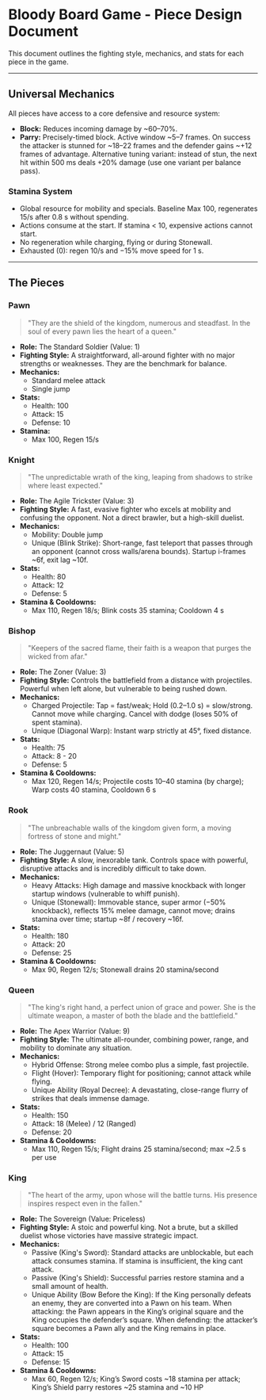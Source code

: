 # Bloody Board Game - Piece Design Document

This document outlines the fighting style, mechanics, and stats for each piece in the game.

---

## Universal Mechanics

All pieces have access to a core defensive and resource system:

- **Block:** Reduces incoming damage by ~60–70%.
- **Parry:** Precisely-timed block. Active window ~5–7 frames. On success the attacker is stunned for ~18–22 frames and the defender gains ~+12 frames of advantage. Alternative tuning variant: instead of stun, the next hit within 500 ms deals +20% damage (use one variant per balance pass).

### Stamina System
- Global resource for mobility and specials. Baseline Max 100, regenerates 15/s after 0.8 s without spending.
- Actions consume at the start. If stamina < 10, expensive actions cannot start.
- No regeneration while charging, flying or during Stonewall.
- Exhausted (0): regen 10/s and −15% move speed for 1 s.

---

## The Pieces

### Pawn

> "They are the shield of the kingdom, numerous and steadfast. In the soul of every pawn lies the heart of a queen."

- **Role:** The Standard Soldier (Value: 1)
- **Fighting Style:** A straightforward, all-around fighter with no major strengths or weaknesses. They are the benchmark for balance.
- **Mechanics:**
  - Standard melee attack
  - Single jump
- **Stats:**
  - Health: 100
  - Attack: 15
  - Defense: 10
- **Stamina:**
  - Max 100, Regen 15/s

### Knight

> "The unpredictable wrath of the king, leaping from shadows to strike where least expected."

- **Role:** The Agile Trickster (Value: 3)
- **Fighting Style:** A fast, evasive fighter who excels at mobility and confusing the opponent. Not a direct brawler, but a high-skill duelist.
- **Mechanics:**
  - Mobility: Double jump
  - Unique (Blink Strike): Short-range, fast teleport that passes through an opponent (cannot cross walls/arena bounds). Startup i-frames ~6f, exit lag ~10f.
- **Stats:**
  - Health: 80
  - Attack: 12
  - Defense: 5
- **Stamina & Cooldowns:**
  - Max 110, Regen 18/s; Blink costs 35 stamina; Cooldown 4 s

### Bishop

> "Keepers of the sacred flame, their faith is a weapon that purges the wicked from afar."

- **Role:** The Zoner (Value: 3)
- **Fighting Style:** Controls the battlefield from a distance with projectiles. Powerful when left alone, but vulnerable to being rushed down.
- **Mechanics:**
  - Charged Projectile: Tap = fast/weak; Hold (0.2–1.0 s) = slow/strong. Cannot move while charging. Cancel with dodge (loses 50% of spent stamina).
  - Unique (Diagonal Warp): Instant warp strictly at 45°, fixed distance.
- **Stats:**
  - Health: 75
  - Attack: 8 - 20
  - Defense: 5
- **Stamina & Cooldowns:**
  - Max 120, Regen 14/s; Projectile costs 10–40 stamina (by charge); Warp costs 40 stamina, Cooldown 6 s

### Rook

> "The unbreachable walls of the kingdom given form, a moving fortress of stone and might."

- **Role:** The Juggernaut (Value: 5)
- **Fighting Style:** A slow, inexorable tank. Controls space with powerful, disruptive attacks and is incredibly difficult to take down.
- **Mechanics:**
  - Heavy Attacks: High damage and massive knockback with longer startup windows (vulnerable to whiff punish).
  - Unique (Stonewall): Immovable stance, super armor (−50% knockback), reflects 15% melee damage, cannot move; drains stamina over time; startup ~8f / recovery ~16f.
- **Stats:**
  - Health: 180
  - Attack: 20
  - Defense: 25
- **Stamina & Cooldowns:**
  - Max 90, Regen 12/s; Stonewall drains 20 stamina/second

### Queen

> "The king's right hand, a perfect union of grace and power. She is the ultimate weapon, a master of both the blade and the battlefield."

- **Role:** The Apex Warrior (Value: 9)
- **Fighting Style:** The ultimate all-rounder, combining power, range, and mobility to dominate any situation.
- **Mechanics:**
  - Hybrid Offense: Strong melee combo plus a simple, fast projectile.
  - Flight (Hover): Temporary flight for positioning; cannot attack while flying.
  - Unique Ability (Royal Decree): A devastating, close-range flurry of strikes that deals immense damage.
- **Stats:**
  - Health: 150
  - Attack: 18 (Melee) / 12 (Ranged)
  - Defense: 20
- **Stamina & Cooldowns:**
  - Max 110, Regen 15/s; Flight drains 25 stamina/second; max ~2.5 s per use

### King

> "The heart of the army, upon whose will the battle turns. His presence inspires respect even in the fallen."

- **Role:** The Sovereign (Value: Priceless)
- **Fighting Style:** A stoic and powerful king. Not a brute, but a skilled duelist whose victories have massive strategic impact.
- **Mechanics:**
  - Passive (King's Sword): Standard attacks are unblockable, but each attack consumes stamina. If stamina is insufficient, the king cant attack.
  - Passive (King's Shield): Successful parries restore stamina and a small amount of health.
  - Unique Ability (Bow Before the King): If the King personally defeats an enemy, they are converted into a Pawn on his team. When attacking: the Pawn appears in the King’s original square and the King occupies the defender’s square. When defending: the attacker’s square becomes a Pawn ally and the King remains in place.
- **Stats:**
  - Health: 100
  - Attack: 15
  - Defense: 15
- **Stamina & Cooldowns:**
  - Max 60, Regen 12/s; King’s Sword costs ~18 stamina per attack; King’s Shield parry restores ~25 stamina and ~10 HP
